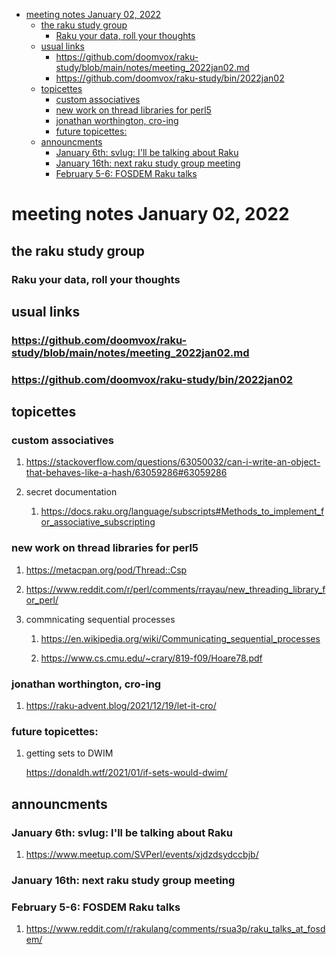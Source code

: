 - [meeting notes January 02, 2022](#org970e8b9)
  - [the raku study group](#orgbfd2336)
    - [Raku your data, roll your thoughts](#org556830f)
  - [usual links](#orgdaecf9c)
    - [<https://github.com/doomvox/raku-study/blob/main/notes/meeting_2022jan02.md>](#orgc6ee907)
    - [<https://github.com/doomvox/raku-study/bin/2022jan02>](#org5d9d1c9)
  - [topicettes](#org6e9767b)
    - [custom associatives](#org6c0e26c)
    - [new work on thread libraries for perl5](#orgfc1fb44)
    - [jonathan worthington, cro-ing](#org4f0fbeb)
    - [future topicettes:](#orgf1c6b89)
  - [announcments](#org51c42e4)
    - [January 6th: svlug: I'll be talking about Raku](#org9658c56)
    - [January 16th: next raku study group meeting](#org1cdf461)
    - [February 5-6: FOSDEM Raku talks](#org2abdaba)


<a id="org970e8b9"></a>

# meeting notes January 02, 2022


<a id="orgbfd2336"></a>

## the raku study group


<a id="org556830f"></a>

### Raku your data, roll your thoughts


<a id="orgdaecf9c"></a>

## usual links


<a id="orgc6ee907"></a>

### <https://github.com/doomvox/raku-study/blob/main/notes/meeting_2022jan02.md>


<a id="org5d9d1c9"></a>

### <https://github.com/doomvox/raku-study/bin/2022jan02>


<a id="org6e9767b"></a>

## topicettes


<a id="org6c0e26c"></a>

### custom associatives

1.  <https://stackoverflow.com/questions/63050032/can-i-write-an-object-that-behaves-like-a-hash/63059286#63059286>

2.  secret documentation

    1.  <https://docs.raku.org/language/subscripts#Methods_to_implement_for_associative_subscripting>


<a id="orgfc1fb44"></a>

### new work on thread libraries for perl5

1.  <https://metacpan.org/pod/Thread::Csp>

2.  <https://www.reddit.com/r/perl/comments/rrayau/new_threading_library_for_perl/>

3.  commnicating sequential processes

    1.  <https://en.wikipedia.org/wiki/Communicating_sequential_processes>
    
    2.  <https://www.cs.cmu.edu/~crary/819-f09/Hoare78.pdf>


<a id="org4f0fbeb"></a>

### jonathan worthington, cro-ing

1.  <https://raku-advent.blog/2021/12/19/let-it-cro/>


<a id="orgf1c6b89"></a>

### future topicettes:

1.  getting sets to DWIM

    <https://donaldh.wtf/2021/01/if-sets-would-dwim/>


<a id="org51c42e4"></a>

## announcments


<a id="org9658c56"></a>

### January 6th: svlug: I'll be talking about Raku

1.  <https://www.meetup.com/SVPerl/events/xjdzdsydccbjb/>


<a id="org1cdf461"></a>

### January 16th: next raku study group meeting


<a id="org2abdaba"></a>

### February 5-6: FOSDEM Raku talks

1.  <https://www.reddit.com/r/rakulang/comments/rsua3p/raku_talks_at_fosdem/>
